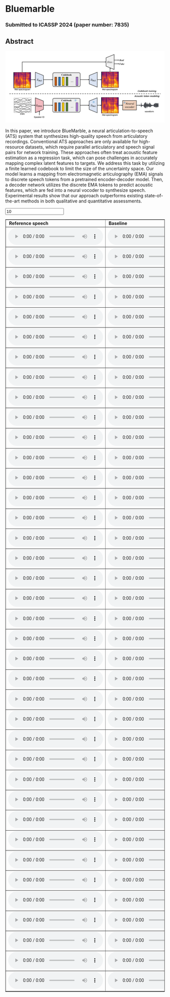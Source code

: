 # Bluemarble

### Submitted to ICASSP 2024 (paper number: 7835)

## Abstract

<img src='architecture.png'>

In this paper, we introduce BlueMarble, a neural articulation-to-speech (ATS) system that synthesizes high-quality speech from articulatory recordings. Conventional ATS approaches are only available for high-resource datasets, which require parallel articulatory and speech signal pairs for network training. These approaches often treat acoustic feature estimation as a regression task, which can pose challenges in accurately mapping complex latent features to targets. We address this task by utilizing a finite learned codebook to limit the size of the uncertainty space.  Our model learns a mapping from electromagnetic articulography (EMA) signals to discrete speech tokens from a pretrained encoder-decoder model. Then, a decoder network utilizes the discrete EMA tokens to predict acoustic features, which are fed into a neural vocoder to synthesize speech. Experimental results show that our approach outperforms existing state-of-the-art methods in both qualitative and quantitative assessments. 

<!-- <audio controls><source src='./demo_sample/F01_B02_S60_R02_N.wav'></audio> -->
<table border="1">
	<form action="" id="setRows">
		<p>
			<input type="text" name="rowPerPage" value="10">
		</p>
	</form>
	<thread>
		<tr>
		  	<td style="column-width: 600px; padding-left: 10px; padding-right: 10px"><strong>Reference speech</strong></td>
			<td style="column-width: 600px; padding-left: 10px; padding-right: 10px"><strong>Baseline</strong></td>
			<td style="column-width: 600px; padding-left: 10px; padding-right: 10px"><strong>Bluemarble (Ours)</strong></td>
		</tr>
	</thread>
	<tbody>
		<tr>
		  <td><audio controls><source src='./demo_sample/F01_B02_S60_R02_N_target.wav'></audio></td>
		  <td><audio controls><source src='./demo_sample/F01_B02_S60_R02_N.wav'></audio></td>
		  <td><audio controls><source src='./demo_sample/F01_B02_S60_R02_N_recon.wav'></audio></td>
		</tr>
		<tr>
		  <td><audio controls><source src='./demo_sample/F01_B04_S54_R01_N_target.wav'></audio></td>
		  <td><audio controls><source src='./demo_sample/F01_B04_S54_R01_N.wav'></audio></td>
		  <td><audio controls><source src='./demo_sample/F01_B04_S54_R01_N_recon.wav'></audio></td>
		</tr>
		<tr>
		  <td><audio controls><source src='./demo_sample/F01_B05_S22_R01_F_target.wav'></audio></td>
		  <td><audio controls><source src='./demo_sample/F01_B05_S22_R01_F.wav'></audio></td>
		  <td><audio controls><source src='./demo_sample/F01_B05_S22_R01_F_recon.wav'></audio></td>
		</tr>
		<tr>
		  <td><audio controls><source src='./demo_sample/F01_B05_S29_R02_N_target.wav'></audio></td>
		  <td><audio controls><source src='./demo_sample/F01_B05_S29_R02_N.wav'></audio></td>
		  <td><audio controls><source src='./demo_sample/F01_B05_S29_R02_N_recon.wav'></audio></td>
		</tr>
		<tr>
		  <td><audio controls><source src='./demo_sample/F01_B05_S54_R01_N_target.wav'></audio></td>
		  <td><audio controls><source src='./demo_sample/F01_B05_S54_R01_N.wav'></audio></td>
		  <td><audio controls><source src='./demo_sample/F01_B05_S54_R01_N_recon.wav'></audio></td>
		</tr>
		<tr>
		  <td><audio controls><source src='./demo_sample/F01_B06_S34_R01_N_target.wav'></audio></td>
		  <td><audio controls><source src='./demo_sample/F01_B06_S34_R01_N.wav'></audio></td>
		  <td><audio controls><source src='./demo_sample/F01_B06_S34_R01_N_recon.wav'></audio></td>
		</tr>
		<tr>
		  <td><audio controls><source src='./demo_sample/F02_B02_S13_R02_N_target.wav'></audio></td>
		  <td><audio controls><source src='./demo_sample/F02_B02_S13_R02_N.wav'></audio></td>
		  <td><audio controls><source src='./demo_sample/F02_B02_S13_R02_N_recon.wav'></audio></td>
		</tr>
		<tr>
		  <td><audio controls><source src='./demo_sample/F02_B02_S24_R01_F_target.wav'></audio></td>
		  <td><audio controls><source src='./demo_sample/F02_B02_S24_R01_F.wav'></audio></td>
		  <td><audio controls><source src='./demo_sample/F02_B02_S24_R01_F_recon.wav'></audio></td>
		</tr>
		<tr>
		  <td><audio controls><source src='./demo_sample/F02_B04_S48_R01_N_target.wav'></audio></td>
		  <td><audio controls><source src='./demo_sample/F02_B04_S48_R01_N.wav'></audio></td>
		  <td><audio controls><source src='./demo_sample/F02_B04_S48_R01_N_recon.wav'></audio></td>
		</tr>
		<tr>
		  <td><audio controls><source src='./demo_sample/F02_B05_S49_R01_N_target.wav'></audio></td>
		  <td><audio controls><source src='./demo_sample/F02_B05_S49_R01_N.wav'></audio></td>
		  <td><audio controls><source src='./demo_sample/F02_B05_S49_R01_N_recon.wav'></audio></td>
		</tr>
		<tr>
		  <td><audio controls><source src='./demo_sample/F02_B06_S17_R01_F_target.wav'></audio></td>
		  <td><audio controls><source src='./demo_sample/F02_B06_S17_R01_F.wav'></audio></td>
		  <td><audio controls><source src='./demo_sample/F02_B06_S17_R01_F_recon.wav'></audio></td>
		</tr>
		<tr>
		  <td><audio controls><source src='./demo_sample/F02_B06_S26_R01_F_target.wav'></audio></td>
		  <td><audio controls><source src='./demo_sample/F02_B06_S26_R01_F.wav'></audio></td>
		  <td><audio controls><source src='./demo_sample/F02_B06_S26_R01_F_recon.wav'></audio></td>
		</tr>
		<tr>
		  <td><audio controls><source src='./demo_sample/F03_B01_S10_R02_N_target.wav'></audio></td>
		  <td><audio controls><source src='./demo_sample/F03_B01_S10_R02_N.wav'></audio></td>
		  <td><audio controls><source src='./demo_sample/F03_B01_S10_R02_N_recon.wav'></audio></td>
		</tr>
		<tr>
		  <td><audio controls><source src='./demo_sample/F03_B02_S02_R01_N_target.wav'></audio></td>
		  <td><audio controls><source src='./demo_sample/F03_B02_S02_R01_N.wav'></audio></td>
		  <td><audio controls><source src='./demo_sample/F03_B02_S02_R01_N_recon.wav'></audio></td>
		</tr>
		<tr>
		  <td><audio controls><source src='./demo_sample/F03_B02_S35_R01_F_target.wav'></audio></td>
		  <td><audio controls><source src='./demo_sample/F03_B02_S35_R01_F.wav'></audio></td>
		  <td><audio controls><source src='./demo_sample/F03_B02_S35_R01_F_recon.wav'></audio></td>
		</tr>
		<tr>
		  <td><audio controls><source src='./demo_sample/F04_B01_S26_R01_F_target.wav'></audio></td>
		  <td><audio controls><source src='./demo_sample/F04_B01_S26_R01_F.wav'></audio></td>
		  <td><audio controls><source src='./demo_sample/F04_B01_S26_R01_F_recon.wav'></audio></td>
		</tr>
		<tr>
		  <td><audio controls><source src='./demo_sample/F04_B02_S14_R01_F_target.wav'></audio></td>
		  <td><audio controls><source src='./demo_sample/F04_B02_S14_R01_F.wav'></audio></td>
		  <td><audio controls><source src='./demo_sample/F04_B02_S14_R01_F_recon.wav'></audio></td>
		</tr>
		<tr>
		  <td><audio controls><source src='./demo_sample/F04_B05_S12_R01_F_target.wav'></audio></td>
		  <td><audio controls><source src='./demo_sample/F04_B05_S12_R01_F.wav'></audio></td>
		  <td><audio controls><source src='./demo_sample/F04_B05_S12_R01_F_recon.wav'></audio></td>
		</tr>
		<tr>
		  <td><audio controls><source src='./demo_sample/F04_B05_S15_R01_F_target.wav'></audio></td>
		  <td><audio controls><source src='./demo_sample/F04_B05_S15_R01_F.wav'></audio></td>
		  <td><audio controls><source src='./demo_sample/F04_B05_S15_R01_F_recon.wav'></audio></td>
		</tr>
		<tr>
		  <td><audio controls><source src='./demo_sample/F04_B06_S13_R01_N_target.wav'></audio></td>
		  <td><audio controls><source src='./demo_sample/F04_B06_S13_R01_N.wav'></audio></td>
		  <td><audio controls><source src='./demo_sample/F04_B06_S13_R01_N_recon.wav'></audio></td>
		</tr>
		<tr>
		  <td><audio controls><source src='./demo_sample/F04_B07_S60_R01_N_target.wav'></audio></td>
		  <td><audio controls><source src='./demo_sample/F04_B07_S60_R01_N.wav'></audio></td>
		  <td><audio controls><source src='./demo_sample/F04_B07_S60_R01_N_recon.wav'></audio></td>
		</tr>
		<tr>
		  <td><audio controls><source src='./demo_sample/M01_B01_S43_R01_N_target.wav'></audio></td>
		  <td><audio controls><source src='./demo_sample/M01_B01_S43_R01_N.wav'></audio></td>
		  <td><audio controls><source src='./demo_sample/M01_B01_S43_R01_N_recon.wav'></audio></td>
		</tr>
		<tr>
		  <td><audio controls><source src='./demo_sample/M01_B02_S51_R01_F_target.wav'></audio></td>
		  <td><audio controls><source src='./demo_sample/M01_B02_S51_R01_F.wav'></audio></td>
		  <td><audio controls><source src='./demo_sample/M01_B02_S51_R01_F_recon.wav'></audio></td>
		</tr>
		<tr>
		  <td><audio controls><source src='./demo_sample/M01_B05_S08_R01_N_target.wav'></audio></td>
		  <td><audio controls><source src='./demo_sample/M01_B05_S08_R01_N.wav'></audio></td>
		  <td><audio controls><source src='./demo_sample/M01_B05_S08_R01_N_recon.wav'></audio></td>
		</tr>
		<tr>
		  <td><audio controls><source src='./demo_sample/M01_B05_S09_R01_N_target.wav'></audio></td>
		  <td><audio controls><source src='./demo_sample/M01_B05_S09_R01_N.wav'></audio></td>
		  <td><audio controls><source src='./demo_sample/M01_B05_S09_R01_N_recon.wav'></audio></td>
		</tr>
		<tr>
		  <td><audio controls><source src='./demo_sample/M02_B01_S44_R02_N_target.wav'></audio></td>
		  <td><audio controls><source src='./demo_sample/M02_B01_S44_R02_N.wav'></audio></td>
		  <td><audio controls><source src='./demo_sample/M02_B01_S44_R02_N_recon.wav'></audio></td>
		</tr>
		<tr>
		  <td><audio controls><source src='./demo_sample/M02_B01_S51_R01_N_target.wav'></audio></td>
		  <td><audio controls><source src='./demo_sample/M02_B01_S51_R01_N.wav'></audio></td>
		  <td><audio controls><source src='./demo_sample/M02_B01_S51_R01_N_recon.wav'></audio></td>
		</tr>
		<tr>
		  <td><audio controls><source src='./demo_sample/M02_B01_S52_R02_N_target.wav'></audio></td>
		  <td><audio controls><source src='./demo_sample/M02_B01_S52_R02_N.wav'></audio></td>
		  <td><audio controls><source src='./demo_sample/M02_B01_S52_R02_N_recon.wav'></audio></td>
		</tr>
		<tr>
		  <td><audio controls><source src='./demo_sample/M02_B02_S51_R02_N_target.wav'></audio></td>
		  <td><audio controls><source src='./demo_sample/M02_B02_S51_R02_N.wav'></audio></td>
		  <td><audio controls><source src='./demo_sample/M02_B02_S51_R02_N_recon.wav'></audio></td>
		</tr>
		<tr>
		  <td><audio controls><source src='./demo_sample/M02_B05_S02_R01_N_target.wav'></audio></td>
		  <td><audio controls><source src='./demo_sample/M02_B05_S02_R01_N.wav'></audio></td>
		  <td><audio controls><source src='./demo_sample/M02_B05_S02_R01_N_recon.wav'></audio></td>
		</tr>
		<tr>
		  <td><audio controls><source src='./demo_sample/M02_B05_S37_R01_N_target.wav'></audio></td>
		  <td><audio controls><source src='./demo_sample/M02_B05_S37_R01_N.wav'></audio></td>
		  <td><audio controls><source src='./demo_sample/M02_B05_S37_R01_N_recon.wav'></audio></td>
		</tr>
		<tr>
		  <td><audio controls><source src='./demo_sample/M03_B01_S16_R02_N_target.wav'></audio></td>
		  <td><audio controls><source src='./demo_sample/M03_B01_S16_R02_N.wav'></audio></td>
		  <td><audio controls><source src='./demo_sample/M03_B01_S16_R02_N_recon.wav'></audio></td>
		</tr>
		<tr>
		  <td><audio controls><source src='./demo_sample/M03_B03_S24_R01_F_target.wav'></audio></td>
		  <td><audio controls><source src='./demo_sample/M03_B03_S24_R01_F.wav'></audio></td>
		  <td><audio controls><source src='./demo_sample/M03_B03_S24_R01_F_recon.wav'></audio></td>
		</tr>
		<tr>
		  <td><audio controls><source src='./demo_sample/M03_B03_S38_R01_N_target.wav'></audio></td>
		  <td><audio controls><source src='./demo_sample/M03_B03_S38_R01_N.wav'></audio></td>
		  <td><audio controls><source src='./demo_sample/M03_B03_S38_R01_N_recon.wav'></audio></td>
		</tr>
		<tr>
		  <td><audio controls><source src='./demo_sample/M03_B04_S57_R01_N_target.wav'></audio></td>
		  <td><audio controls><source src='./demo_sample/M03_B04_S57_R01_N.wav'></audio></td>
		  <td><audio controls><source src='./demo_sample/M03_B04_S57_R01_N_recon.wav'></audio></td>
		</tr>
		<tr>
		  <td><audio controls><source src='./demo_sample/M04_B01_S53_R01_N_target.wav'></audio></td>
		  <td><audio controls><source src='./demo_sample/M04_B01_S53_R01_N.wav'></audio></td>
		  <td><audio controls><source src='./demo_sample/M04_B01_S53_R01_N_recon.wav'></audio></td>
		</tr>
		<tr>
		  <td><audio controls><source src='./demo_sample/M04_B05_S06_R01_N_target.wav'></audio></td>
		  <td><audio controls><source src='./demo_sample/M04_B05_S06_R01_N.wav'></audio></td>
		  <td><audio controls><source src='./demo_sample/M04_B05_S06_R01_N_recon.wav'></audio></td>
		</tr>
		<tr>
		  <td><audio controls><source src='./demo_sample/M04_B05_S39_R01_N_target.wav'></audio></td>
		  <td><audio controls><source src='./demo_sample/M04_B05_S39_R01_N.wav'></audio></td>
		  <td><audio controls><source src='./demo_sample/M04_B05_S39_R01_N_recon.wav'></audio></td>
		</tr>
	</tbody>
</table>

